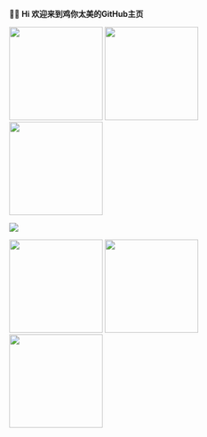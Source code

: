 :chicken::basketball: ******Hi 欢迎来到鸡你太美的GitHub主页******


<img width="168" src = "https://upload-images.jianshu.io/upload_images/9305757-2663249dffd36060.gif?imageMogr2/auto-orient/strip"/>  <img width="168" src = "https://upload-images.jianshu.io/upload_images/9305757-2663249dffd36060.gif?imageMogr2/auto-orient/strip"/>  <img width="168" src = "https://upload-images.jianshu.io/upload_images/9305757-2663249dffd36060.gif?imageMogr2/auto-orient/strip"/>


<img  src="https://github-readme-stats.vercel.app/api?username=hegaojian&show_icons=true&count_private=true&hide=contribs&include_all_commits=true&theme=highcontrast&bg_color=30,e96443,904e95" />


<img width="168" src = "https://upload-images.jianshu.io/upload_images/9305757-2663249dffd36060.gif?imageMogr2/auto-orient/strip"/>  <img width="168" src = "https://upload-images.jianshu.io/upload_images/9305757-2663249dffd36060.gif?imageMogr2/auto-orient/strip"/>  <img width="168" src = "https://upload-images.jianshu.io/upload_images/9305757-2663249dffd36060.gif?imageMogr2/auto-orient/strip"/> 
